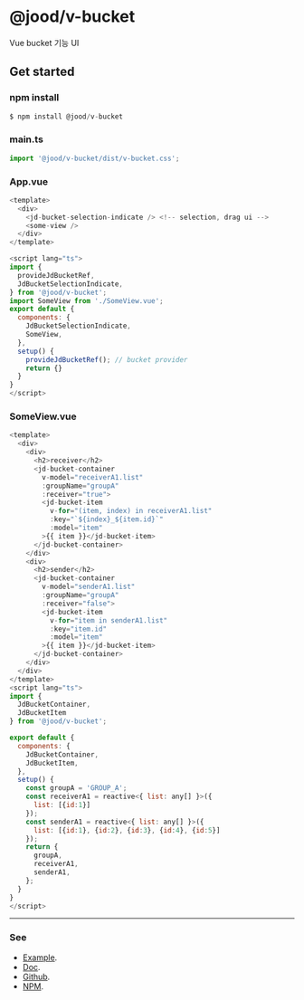 # @jood/v-bucket

Vue bucket 기능 UI

## Get started

### npm install

```javascript
$ npm install @jood/v-bucket
```

### main.ts

```javascript
import '@jood/v-bucket/dist/v-bucket.css';
```

### App.vue

```javascript
<template>
  <div>
    <jd-bucket-selection-indicate /> <!-- selection, drag ui -->
    <some-view />
  </div>
</template>

<script lang="ts">
import {
  provideJdBucketRef,
  JdBucketSelectionIndicate,
} from '@jood/v-bucket';
import SomeView from './SomeView.vue';
export default {
  components: {
    JdBucketSelectionIndicate,
    SomeView,
  },
  setup() {
    provideJdBucketRef(); // bucket provider
    return {}
  }
}
</script>
```

### SomeView.vue
```javascript
<template>
  <div>
    <div>
      <h2>receiver</h2>
      <jd-bucket-container
        v-model="receiverA1.list"
        :groupName="groupA"
        :receiver="true">
        <jd-bucket-item
          v-for="(item, index) in receiverA1.list"
          :key="`${index}_${item.id}`"
          :model="item"
        >{{ item }}</jd-bucket-item>
      </jd-bucket-container>
    </div>
    <div>
      <h2>sender</h2>
      <jd-bucket-container 
        v-model="senderA1.list" 
        :groupName="groupA" 
        :receiver="false">
        <jd-bucket-item
          v-for="item in senderA1.list"
          :key="item.id"
          :model="item"
        >{{ item }}</jd-bucket-item>
      </jd-bucket-container>
    </div>
  </div>
</template>
<script lang="ts">
import {
  JdBucketContainer,
  JdBucketItem
} from '@jood/v-bucket';

export default {
  components: {
    JdBucketContainer,
    JdBucketItem,
  },
  setup() {
    const groupA = 'GROUP_A';
    const receiverA1 = reactive<{ list: any[] }>({
      list: [{id:1}]
    });
    const senderA1 = reactive<{ list: any[] }>({
      list: [{id:1}, {id:2}, {id:3}, {id:4}, {id:5}]
    });
    return {
      groupA,
      receiverA1,
      senderA1,
    };
  }
}
</script>
```

***

### See 

- [Example](https://github.com/molgga/jood-v-bucket/tree/master/packages/dev/src/components/example).
- [Doc](https://molgga.github.io/jood-v-bucket).
- [Github](https://github.com/molgga/jood-v-bucket).
- [NPM](https://www.npmjs.com/package/@jood/v-bucket).

